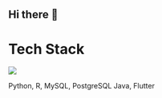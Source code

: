 ## Hi there 👋

<!--
**incheonQ/incheonQ** is a ✨ _special_ ✨ repository because its `README.md` (this file) appears on your GitHub profile.

Here are some ideas to get you started:

- 🔭 I’m currently working on ...
- 🌱 I’m currently learning ...
- 👯 I’m looking to collaborate on ...
- 🤔 I’m looking for help with ...
- 💬 Ask me about ...
- 📫 How to reach me: ...
- 😄 Pronouns: ...
- ⚡ Fun fact: ...
-->

# Tech Stack
<img src="https://img.shields.io/badge/Python-3766AB?style=flat-square&logo=Python&logoColor=white"/></a>

Python, R, MySQL, PostgreSQL
Java, Flutter

